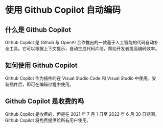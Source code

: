 # 使用 Github Copilot 自动编码

## 什么是 Github Copilot

Github Copilot 是 Github 与 OpenAI 合作推出的一款基于人工智能的代码自动补全工具。它可以根据上下文提示，自动生成代码片段，帮助开发者提高编码效率。

## 如何使用 Github Copilot

Github Copilot 作为插件的在 Visual Studio Code  和 Visual Studio 中使用。安装插件后，即可在编码过程中使用。 

## Github Copilot 是收费的吗

Github Copilot 是收费的，但是在 2021 年 7 月 1 日至 2022 年 6 月 30 日期间，Github Copilot 将免费提供给所有用户使用。

